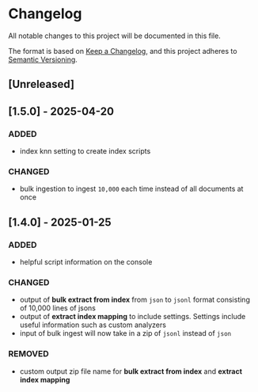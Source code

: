 # Changelog

All notable changes to this project will be documented in this file.

The format is based on [Keep a Changelog](https://keepachangelog.com/en/1.1.0/),
and this project adheres to [Semantic Versioning](https://semver.org/spec/v2.0.0.html).

## [Unreleased]

## [1.5.0] - 2025-04-20

### ADDED

- index knn setting to create index scripts

### CHANGED

- bulk ingestion to ingest `10,000` each time instead of all documents at once

## [1.4.0] - 2025-01-25

### ADDED

- helpful script information on the console

### CHANGED

- output of **bulk extract from index** from `json` to `jsonl` format consisting of 10,000 lines of jsons
- output of **extract index mapping** to include settings. Settings include useful information such as custom analyzers
- input of bulk ingest will now take in a zip of `jsonl` instead of `json`

### REMOVED

- custom output zip file name for **bulk extract from index** and **extract index mapping**
